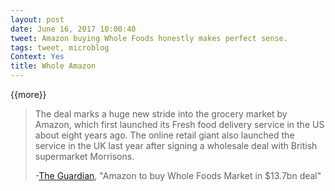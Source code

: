 ```yaml
---
layout: post
date: June 16, 2017 10:00:40
tweet: Amazon buying Whole Foods honestly makes perfect sense.
tags: tweet, microblog
Context: Yes
title: Whole Amazon
---
```


{{more}}


> The deal marks a huge new stride into the grocery market by Amazon, which first launched its Fresh food delivery service in the US about eight years ago. The online retail giant also launched the service in the UK last year after signing a wholesale deal with British supermarket Morrisons.
> 
> -[The Guardian][1], "Amazon to buy Whole Foods Market in $13.7bn deal"

[1]:	https://www.theguardian.com/business/2017/jun/16/amazon-buy-whole-foods-market-organic-food-fresh